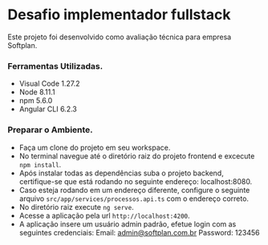 # Desafio implementador fullstack

Este projeto foi desenvolvido como avaliação técnica para empresa Softplan.

### Ferramentas Utilizadas.

- Visual Code 1.27.2 
- Node 8.11.1
- npm 5.6.0
- Angular CLI 6.2.3

### Preparar o Ambiente.

- Faça um clone do projeto em seu workspace.
- No terminal navegue até o diretório raiz  do projeto frontend e excecute `npm install`.
- Após instalar todas as dependências suba o projeto backend, certifique-se que está rodando no seguinte endereço: localhost:8080.
- Caso esteja rodando em um endereço diferente, configure o seguinte arquivo `src/app/services/processos.api.ts` com o endereço correto.
- No diretório raiz execute `ng serve`.
- Acesse a aplicação pela url `http://localhost:4200`.
- A aplicação insere um usuário admin padrão, efetue login com as seguintes credenciais:
	Email: admin@softplan.com.br
	Password: 123456
